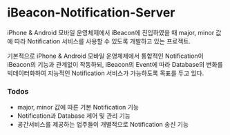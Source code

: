 # iBeacon-Notification-Server

iPhone & Android 모바일 운영체제에서 iBeacon에 진입하였을 때 major, minor 값에 따라 Notification 서비스를 사용할 수 있도록 개발하고 있는 프로젝트.

기본적으로 iPhone & Android 모바일 운영체제에서 통합적인 Notification이 iBeacon의 기능과 관계없이 작동하되, iBeacon의 Event에 따라 Database의 변화를 빅데이터화하여 지능적인 Notification 서비스가 가능하도록 목표를 두고 있다. 


### Todos

 - major, minor 값에 따른 기본 Notification 기능
 - Notification과 Database 제어 및 관리 기능
 - 공간서비스를 제공하는 업주들이 개별적으로 Notification 송신 기능